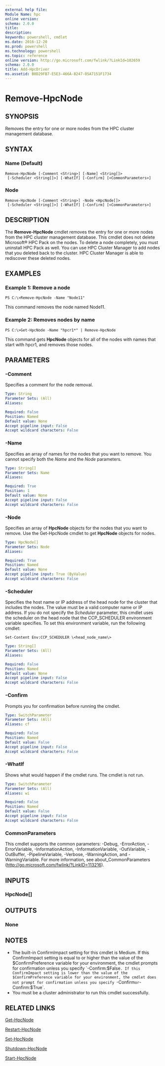 ```yaml
---
external help file:
Module Name: hpc
online version:
schema: 2.0.0
title:
description:
keywords: powershell, cmdlet
ms.date: 2016-12-20
ms.prod: powershell
ms.technology: powershell
ms.topic: reference
online version: http://go.microsoft.com/fwlink/?LinkId=182659
schema: 2.0.0
title: Add-HpcDriver
ms.assetid: B0D29FB7-E5E3-466A-8247-05A7151F1734
---
```


# Remove-HpcNode

## SYNOPSIS
Removes the entry for one or more nodes from the HPC cluster management database.

## SYNTAX

### Name (Default)
```
Remove-HpcNode [-Comment <String>] [-Name] <String[]>
 [-Scheduler <String[]>] [-WhatIf] [-Confirm] [<CommonParameters>]
```

### Node
```
Remove-HpcNode [-Comment <String>] -Node <HpcNode[]>
 [-Scheduler <String[]>] [-WhatIf] [-Confirm] [<CommonParameters>]
```

## DESCRIPTION
The **Remove-HpcNode** cmdlet removes the entry for one or more nodes from the HPC cluster management database.
This cmdlet does not delete Microsoft® HPC Pack on the nodes.
To delete a node completely, you must uninstall HPC Pack as well.
You can use HPC Cluster Manager to add nodes that you deleted back to the cluster.
HPC Cluster Manager is able to rediscover these deleted nodes.

## EXAMPLES

### Example 1: Remove a node
```
PS C:\>Remove-HpcNode -Name "Node11"
```

This command removes the node named Node11.

### Example 2: Removes nodes by name
```
PS C:\>Get-HpcNode -Name "hpcr1*" | Remove-HpcNode
```

This command gets **HpcNode** objects for all of the nodes with names that start with hpcr1, and removes those nodes.

## PARAMETERS

### -Comment
Specifies a comment for the node removal.

```yaml
Type: String
Parameter Sets: (All)
Aliases:

Required: False
Position: Named
Default value: None
Accept pipeline input: False
Accept wildcard characters: False
```

### -Name
Specifies an array of names for the nodes that you want to remove.
You cannot specify both the *Name* and the *Node* parameters.

```yaml
Type: String[]
Parameter Sets: Name
Aliases:

Required: True
Position: 1
Default value: None
Accept pipeline input: False
Accept wildcard characters: False
```

### -Node
Specifies an array of **HpcNode** objects for the nodes that you want to remove.
Use the Get-HpcNode cmdlet to get **HpcNode** objects for nodes.

```yaml
Type: HpcNode[]
Parameter Sets: Node
Aliases:

Required: True
Position: Named
Default value: None
Accept pipeline input: True (ByValue)
Accept wildcard characters: False
```

### -Scheduler
Specifies the host name or IP address of the head node for the cluster that includes the nodes.
The value must be a valid computer name or IP address.
If you do not specify the *Scheduler* parameter, this cmdlet uses the scheduler on the head node that the CCP_SCHEDULER environment variable specifies.
To set this environment variable, run the following cmdlet:

`Set-Content Env:CCP_SCHEDULER \<head_node_name\>`

```yaml
Type: String[]
Parameter Sets: (All)
Aliases:

Required: False
Position: Named
Default value: None
Accept pipeline input: False
Accept wildcard characters: False
```

### -Confirm
Prompts you for confirmation before running the cmdlet.

```yaml
Type: SwitchParameter
Parameter Sets: (All)
Aliases: cf

Required: False
Position: Named
Default value: False
Accept pipeline input: False
Accept wildcard characters: False
```

### -WhatIf
Shows what would happen if the cmdlet runs.
The cmdlet is not run.

```yaml
Type: SwitchParameter
Parameter Sets: (All)
Aliases: wi

Required: False
Position: Named
Default value: False
Accept pipeline input: False
Accept wildcard characters: False
```

### CommonParameters
This cmdlet supports the common parameters: -Debug, -ErrorAction, -ErrorVariable, -InformationAction, -InformationVariable, -OutVariable, -OutBuffer, -PipelineVariable, -Verbose, -WarningAction, and -WarningVariable. For more information, see about_CommonParameters (http://go.microsoft.com/fwlink/?LinkID=113216).

## INPUTS

### HpcNode[]

## OUTPUTS

### None

## NOTES
* The built-in ConfirmImpact setting for this cmdlet is Medium. If this ConfirmImpact setting is equal to or higher than the value of the $ConfirmPreference variable for your environment, the cmdlet prompts for confirmation unless you specify `-Confirm:$False`. If this ConfirmImpact setting is lower than the value of the $ConfirmPreference variable for your environment, the cmdlet does not prompt for confirmation unless you specify `-Confirm` or `-Confirm:$True`.
* You must be a cluster administrator to run this cmdlet successfully.

## RELATED LINKS

[Get-HpcNode](./Get-HpcNode.md)

[Restart-HpcNode](./Restart-HpcNode.md)

[Set-HpcNode](./Set-HpcNode.md)

[Shutdown-HpcNode](./Shutdown-HpcNode.md)

[Start-HpcNode](./Start-HpcNode.md)
